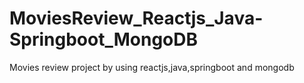 # MoviesReview_Reactjs_Java-Springboot_MongoDB
Movies review project by using reactjs,java,springboot and mongodb

